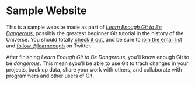 # Sample Website

This is a sample website made as part of [*Learn Enough Git to Be Dangerous*](https://www.learnenough.com/git-tutorial), possibly the greatest beginner Git tutorial in the history of the Universe.  You should totally [check it out](https://www.learneough.com/git-tutorial), and be sure to [join the email list](https://www.learnenough.com/#email_list) and [follow @learneough](http://twitter.com/learnenough) on Twitter.

After finishing *Learn Enough Git to Be Dangerous*, you'll know enough Git to be *dangerous*.  This mean syou'll be able to use Git to trach changes in your projects, back up data, share your work with others, and collaborate with programmers and other users of Git.
